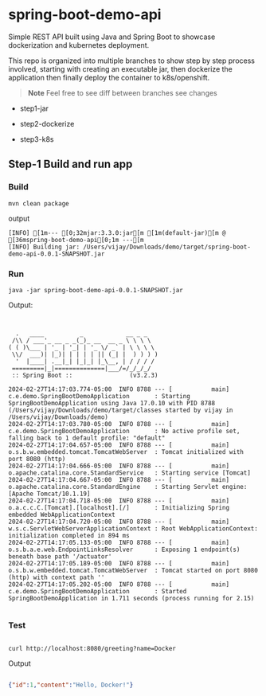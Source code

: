 # spring-boot-demo-api

Simple REST API built using Java and Spring Boot to showcase dockerization and kubernetes deployment.

This repo is organized into multiple branches to show step by step process involved,  starting with creating an executable jar, then dockerize the application then finally deploy the container to k8s/openshift. 

> **Note**
> Feel free to see diff between branches see changes


* step1-jar

* step2-dockerize

* step3-k8s

## Step-1 Build and run app

### Build

```
mvn clean package
```


output

```
[INFO] [1m--- [0;32mjar:3.3.0:jar[m [1m(default-jar)[m @ [36mspring-boot-demo-api[0;1m ---[m
[INFO] Building jar: /Users/vijay/Downloads/demo/target/spring-boot-demo-api-0.0.1-SNAPSHOT.jar

```


### Run

```
java -jar spring-boot-demo-api-0.0.1-SNAPSHOT.jar

```

Output:

```


  .   ____          _            __ _ _
 /\\ / ___'_ __ _ _(_)_ __  __ _ \ \ \ \
( ( )\___ | '_ | '_| | '_ \/ _` | \ \ \ \
 \\/  ___)| |_)| | | | | || (_| |  ) ) ) )
  '  |____| .__|_| |_|_| |_\__, | / / / /
 =========|_|==============|___/=/_/_/_/
 :: Spring Boot ::                (v3.2.3)

2024-02-27T14:17:03.774-05:00  INFO 8788 --- [           main] c.e.demo.SpringBootDemoApplication       : Starting SpringBootDemoApplication using Java 17.0.10 with PID 8788 (/Users/vijay/Downloads/demo/target/classes started by vijay in /Users/vijay/Downloads/demo)
2024-02-27T14:17:03.780-05:00  INFO 8788 --- [           main] c.e.demo.SpringBootDemoApplication       : No active profile set, falling back to 1 default profile: "default"
2024-02-27T14:17:04.657-05:00  INFO 8788 --- [           main] o.s.b.w.embedded.tomcat.TomcatWebServer  : Tomcat initialized with port 8080 (http)
2024-02-27T14:17:04.666-05:00  INFO 8788 --- [           main] o.apache.catalina.core.StandardService   : Starting service [Tomcat]
2024-02-27T14:17:04.667-05:00  INFO 8788 --- [           main] o.apache.catalina.core.StandardEngine    : Starting Servlet engine: [Apache Tomcat/10.1.19]
2024-02-27T14:17:04.718-05:00  INFO 8788 --- [           main] o.a.c.c.C.[Tomcat].[localhost].[/]       : Initializing Spring embedded WebApplicationContext
2024-02-27T14:17:04.720-05:00  INFO 8788 --- [           main] w.s.c.ServletWebServerApplicationContext : Root WebApplicationContext: initialization completed in 894 ms
2024-02-27T14:17:05.133-05:00  INFO 8788 --- [           main] o.s.b.a.e.web.EndpointLinksResolver      : Exposing 1 endpoint(s) beneath base path '/actuator'
2024-02-27T14:17:05.189-05:00  INFO 8788 --- [           main] o.s.b.w.embedded.tomcat.TomcatWebServer  : Tomcat started on port 8080 (http) with context path ''
2024-02-27T14:17:05.202-05:00  INFO 8788 --- [           main] c.e.demo.SpringBootDemoApplication       : Started SpringBootDemoApplication in 1.711 seconds (process running for 2.15)


```

### Test


```

curl http://localhost:8080/greeting?name=Docker

```

Output

```json

{"id":1,"content":"Hello, Docker!"}

````
